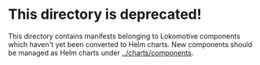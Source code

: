 # This directory is deprecated!

This directory contains manifests belonging to Lokomotive components which haven't yet been
converted to Helm charts. New components should be managed as Helm charts under
[../charts/components](../charts/components).
